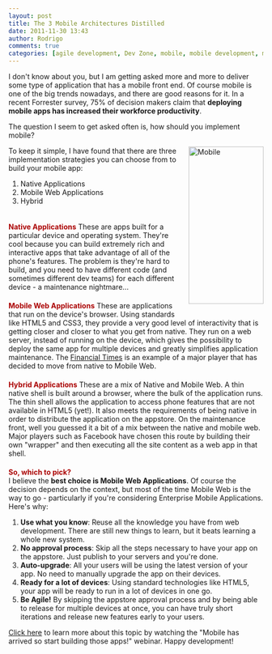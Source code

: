 ```yaml
---
layout: post
title: The 3 Mobile Architectures Distilled
date: 2011-11-30 13:43
author: Rodrigo
comments: true
categories: [agile development, Dev Zone, mobile, mobile development, mobile web application]
---
```

I don't know about you, but I am getting asked more and more to deliver some type of application that has a mobile front end. Of course mobile is one of the big trends nowadays, and there are good reasons for it. In a recent Forrester survey, 75% of decision makers claim that <b>deploying mobile apps has increased their workforce productivity</b>.

The question I seem to get asked often is, how should you implement mobile? <!--more-->

<img class="mt-image-right" style="float: right; margin: 0 0 20px 20px;" alt="Mobile" src="https://www.outsystems.com/blog/wp-content/uploads/2011/11/iphone-blog2.png" width="148" height="311" />

To keep it simple, I have found that there are three implementation strategies you can choose from to build your mobile app:
<ol style="font-size: 1em;">
	<li>Native Applications</li>
	<li>Mobile Web Applications</li>
	<li>Hybrid</li>
</ol>
<div></div>
<div style="padding-top:20px;"><b style="color: #ab0404;">Native Applications</b>
These are apps built for a particular device and operating system. They're cool because you can build extremely rich and interactive apps that take advantage of all of the phone's features. The problem is they're hard to build, and you need to have different code (and sometimes different dev teams) for each different device - a maintenance nightmare...</div>
<div></div>
<div style="padding-top:20px;"><b style="color: #ab0404;">Mobile Web Applications</b>
These are applications that run on the device's browser. Using standards like HTML5 and CSS3, they provide a very good level of interactivity that is getting closer and closer to what you get from native. They run on a web server, instead of running on the device, which gives the possibility to deploy the same app for multiple devices and greatly simplifies application maintenance. The <a href="http://apps.ft.com/ftwebapp/">Financial Times</a> is an example of a major player that has decided to move from native to Mobile Web.</div>
<div></div>
<div style="padding-top:20px;"><b style="color: #ab0404;">Hybrid Applications</b>
These are a mix of Native and Mobile Web. A thin native shell is built around a browser, where the bulk of the application runs. The thin shell allows the application to access phone features that are not available in HTML5 (yet!). It also meets the requirements of being native in order to distribute the application on the appstore. On the maintenance front, well you guessed it a bit of a mix between the native and mobile web. Major players such as Facebook have chosen this route by building their own "wrapper" and then executing all the site content as a web app in that shell.</div>
<div></div>
<div style="padding-top:20px;"><b style="color: #ab0404;">So, which to pick?</b></div>
<div>I believe the <b>best choice is Mobile Web Applications</b>. Of course the decision depends on the context, but most of the time Mobile Web is the way to go - particularly if you're considering Enterprise Mobile Applications. Here's why:
<ol>
	<li><b>Use what you know</b>: Reuse all the knowledge you have from web development. There are still new things to learn, but it beats learning a whole new system.</li>
	<li><b>No approval process</b>: Skip all the steps necessary to have your app on the appstore. Just publish to your servers and you're done.</li>
	<li><b>Auto-upgrade</b>: All your users will be using the latest version of your app. No need to manually upgrade the app on their devices.</li>
	<li><b>Ready for a lot of devices</b>: Using standard technologies like HTML5, your app will be ready to run in a lot of devices in one go.</li>
	<li><b>Be Agile!</b> By skipping the appstore approval process and by being able to release for multiple devices at once, you can have truly short iterations and release new features early to your users.</li>
</ol>
<div></div>
</div>
<div><a href="http://www.outsystems.com/company/events/web/mobile-strategy-webinar/">Click here</a> to learn more about this topic by watching the "Mobile has arrived so start building those apps!" webinar. Happy development!
&nbsp;
</div>
